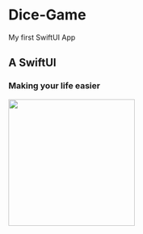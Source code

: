# Dice-Game
My first SwiftUI App

## A SwiftUI
### Making your life easier

<p align="left">
<img src="https://user-images.githubusercontent.com/46055179/69269081-b75f8f00-0be9-11ea-8c0e-4e6078da642d.PNG" width="250">
</p>


